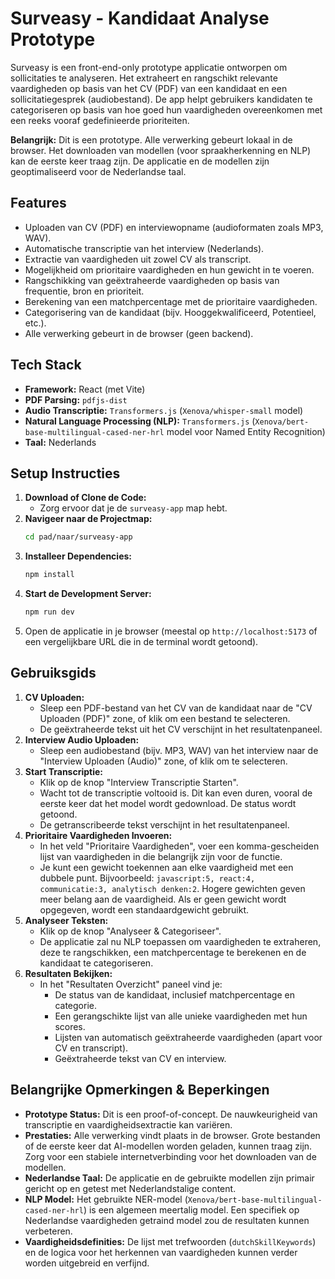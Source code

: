 # Surveasy - Kandidaat Analyse Prototype

Surveasy is een front-end-only prototype applicatie ontworpen om sollicitaties te analyseren. Het extraheert en rangschikt relevante vaardigheden op basis van het CV (PDF) van een kandidaat en een sollicitatiegesprek (audiobestand). De app helpt gebruikers kandidaten te categoriseren op basis van hoe goed hun vaardigheden overeenkomen met een reeks vooraf gedefinieerde prioriteiten.

**Belangrijk:** Dit is een prototype. Alle verwerking gebeurt lokaal in de browser. Het downloaden van modellen (voor spraakherkenning en NLP) kan de eerste keer traag zijn. De applicatie en de modellen zijn geoptimaliseerd voor de Nederlandse taal.

## Features

*   Uploaden van CV (PDF) en interviewopname (audioformaten zoals MP3, WAV).
*   Automatische transcriptie van het interview (Nederlands).
*   Extractie van vaardigheden uit zowel CV als transcript.
*   Mogelijkheid om prioritaire vaardigheden en hun gewicht in te voeren.
*   Rangschikking van geëxtraheerde vaardigheden op basis van frequentie, bron en prioriteit.
*   Berekening van een matchpercentage met de prioritaire vaardigheden.
*   Categorisering van de kandidaat (bijv. Hooggekwalificeerd, Potentieel, etc.).
*   Alle verwerking gebeurt in de browser (geen backend).

## Tech Stack

*   **Framework:** React (met Vite)
*   **PDF Parsing:** `pdfjs-dist`
*   **Audio Transcriptie:** `Transformers.js` (`Xenova/whisper-small` model)
*   **Natural Language Processing (NLP):** `Transformers.js` (`Xenova/bert-base-multilingual-cased-ner-hrl` model voor Named Entity Recognition)
*   **Taal:** Nederlands

## Setup Instructies

1.  **Download of Clone de Code:**
    *   Zorg ervoor dat je de `surveasy-app` map hebt.
2.  **Navigeer naar de Projectmap:**
    ```bash
    cd pad/naar/surveasy-app
    ```
3.  **Installeer Dependencies:**
    ```bash
    npm install
    ```
4.  **Start de Development Server:**
    ```bash
    npm run dev
    ```
5.  Open de applicatie in je browser (meestal op `http://localhost:5173` of een vergelijkbare URL die in de terminal wordt getoond).

## Gebruiksgids

1.  **CV Uploaden:**
    *   Sleep een PDF-bestand van het CV van de kandidaat naar de "CV Uploaden (PDF)" zone, of klik om een bestand te selecteren.
    *   De geëxtraheerde tekst uit het CV verschijnt in het resultatenpaneel.
2.  **Interview Audio Uploaden:**
    *   Sleep een audiobestand (bijv. MP3, WAV) van het interview naar de "Interview Uploaden (Audio)" zone, of klik om te selecteren.
3.  **Start Transcriptie:**
    *   Klik op de knop "Interview Transcriptie Starten".
    *   Wacht tot de transcriptie voltooid is. Dit kan even duren, vooral de eerste keer dat het model wordt gedownload. De status wordt getoond.
    *   De getranscribeerde tekst verschijnt in het resultatenpaneel.
4.  **Prioritaire Vaardigheden Invoeren:**
    *   In het veld "Prioritaire Vaardigheden", voer een komma-gescheiden lijst van vaardigheden in die belangrijk zijn voor de functie.
    *   Je kunt een gewicht toekennen aan elke vaardigheid met een dubbele punt. Bijvoorbeeld: `javascript:5, react:4, communicatie:3, analytisch denken:2`. Hogere gewichten geven meer belang aan de vaardigheid. Als er geen gewicht wordt opgegeven, wordt een standaardgewicht gebruikt.
5.  **Analyseer Teksten:**
    *   Klik op de knop "Analyseer & Categoriseer".
    *   De applicatie zal nu NLP toepassen om vaardigheden te extraheren, deze te rangschikken, een matchpercentage te berekenen en de kandidaat te categoriseren.
6.  **Resultaten Bekijken:**
    *   In het "Resultaten Overzicht" paneel vind je:
        *   De status van de kandidaat, inclusief matchpercentage en categorie.
        *   Een gerangschikte lijst van alle unieke vaardigheden met hun scores.
        *   Lijsten van automatisch geëxtraheerde vaardigheden (apart voor CV en transcript).
        *   Geëxtraheerde tekst van CV en interview.


## Belangrijke Opmerkingen & Beperkingen

*   **Prototype Status:** Dit is een proof-of-concept. De nauwkeurigheid van transcriptie en vaardigheidsextractie kan variëren.
*   **Prestaties:** Alle verwerking vindt plaats in de browser. Grote bestanden of de eerste keer dat AI-modellen worden geladen, kunnen traag zijn. Zorg voor een stabiele internetverbinding voor het downloaden van de modellen.
*   **Nederlandse Taal:** De applicatie en de gebruikte modellen zijn primair gericht op en getest met Nederlandstalige content.
*   **NLP Model:** Het gebruikte NER-model (`Xenova/bert-base-multilingual-cased-ner-hrl`) is een algemeen meertalig model. Een specifiek op Nederlandse vaardigheden getraind model zou de resultaten kunnen verbeteren.
*   **Vaardigheidsdefinities:** De lijst met trefwoorden (`dutchSkillKeywords`) en de logica voor het herkennen van vaardigheden kunnen verder worden uitgebreid en verfijnd.
```
